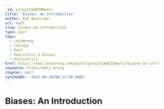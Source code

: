 ```yaml
---
_id: ptxnyfLWqRZ98wnYi
title: 'Biases: An Introduction'
author: Rob Bensinger
url: null
slug: biases-an-introduction
type: post
tags:
  - LessWrong
  - Concept
  - Post
  - Heuristics_& Biases
  - Rationality
href: https://www.lesswrong.com/posts/ptxnyfLWqRZ98wnYi/biases-an-introduction
sequence: Predictably Wrong
chapter: null
synchedAt: '2022-08-30T08:17:40.988Z'
---
```


# Biases: An Introduction
